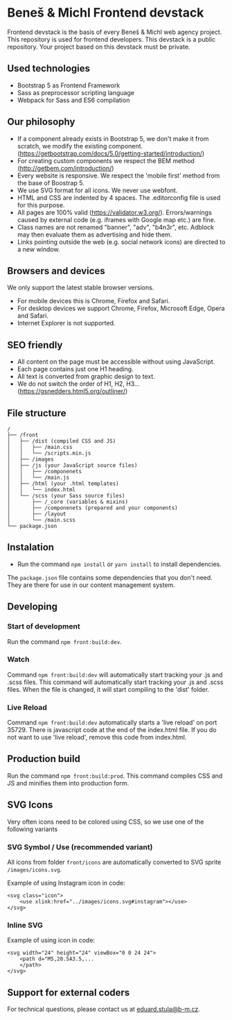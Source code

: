 # Beneš & Michl Frontend devstack

Frontend devstack is the basis of every Beneš & Michl web agency project. This repository is used for frontend developers. This devstack is a public repository. Your project based on this devstack must be private.

## Used technologies

* Bootstrap 5 as Frontend Framework
* Sass as preprocessor scripting language
* Webpack for Sass and ES6 compilation

## Our philosophy

- If a component already exists in Bootstrap 5, we don't make it from scratch, we modify the existing component. (https://getbootstrap.com/docs/5.0/getting-started/introduction/)
- For creating custom components we respect the BEM method (http://getbem.com/introduction/)
- Every website is responsive. We respect the 'mobile first' method from the base of Boostrap 5.
- We use SVG format for all icons. We never use webfont.
- HTML and CSS are indented by 4 spaces. The .editorconfig file is used for this purpose.
- All pages are 100% valid (https://validator.w3.org/).
    Errors/warnings caused by external code (e.g. iframes with Google map etc.) are fine.
- Class names are not renamed "banner", "adv", "b4n3r", etc. Adblock may then evaluate them as advertising and hide them.
- Links pointing outside the web (e.g. social network icons) are directed to a new window.


## Browsers and devices
We only support the latest stable browser versions.
- For mobile devices this is Chrome, Firefox and Safari.
- For desktop devices we support Chrome, Firefox, Microsoft Edge, Opera and Safari.
- Internet Explorer is not supported.


## SEO friendly
- All content on the page must be accessible without using JavaScript.
- Each page contains just one H1 heading.
- All text is converted from graphic design to text.
- We do not switch the order of H1, H2, H3... (https://gsnedders.html5.org/outliner/)


## File structure

```
/
├── /front
│   ├── /dist (compiled CSS and JS)
│   │   ├── /main.css
│   │   └── /scripts.min.js
│   ├── /images
│   ├── /js (your JavaScript source files)
│   │   ├── /componenets
│   │   └── /main.js
│   ├── /html (your .html templates)
│   │   └── index.html
│   └── /scss (your Sass source files)
│       ├── /_core (variables & mixins)
│       ├── /componenets (prepared and your components)
│       ├── /layout
│       └── /main.scss
└── package.json
```

## Instalation
- Run the command ``npm install`` or ``yarn install`` to install dependencies.

The ``package.json`` file contains some dependencies that you don't need. They are there for use in our content management system.


## Developing

### Start of development
Run the command ``npm front:build:dev``.

### Watch
Command ``npm front:build:dev`` will automatically start tracking your .js and .scss files. This command will automatically start tracking your .js and .scss files. When the file is changed, it will start compiling to the 'dist' folder.

### Live Reload
Command ``npm front:build:dev`` automatically starts a 'live reload' on port 35729. There is javascript code at the end of the index.html file. If you do not want to use 'live reload', remove this code from index.html.

## Production build
Run the command ``npm front:build:prod``. This command compiles CSS and JS and minifies them into production form.

## SVG Icons

Very often icons need to be colored using CSS, so we use one of the following variants

### SVG Symbol / Use (recommended variant)
All icons from folder ``front/icons`` are automatically converted to SVG sprite ``/images/icons.svg``.

Example of using Instagram icon in code:
```
<svg class="icon">
    <use xlink:href="../images/icons.svg#instagram"></use>
</svg>
```

### Inline SVG

Example of using icon in code:
```
<svg width="24" height="24" viewBox="0 0 24 24">
    <path d="M5,20.5A3.5,...
    </path>
</svg>
```

## Support for external coders
For technical questions, please contact us at eduard.stula@b-m.cz.

